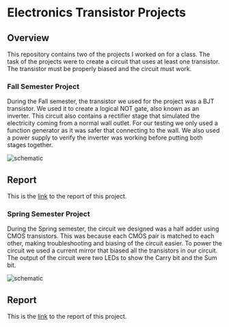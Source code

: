 # Electronics Transistor Projects

## Overview

This repository contains two of the projects I worked on for a class. The task of the projects were to create a circuit that uses at least one transistor. The transistor must be properly biased and the circuit must work.

### Fall Semester Project

During the Fall semester, the transistor we used for the project was a BJT transistor. We used it to create a logical NOT gate, also known as an inverter. This circuit also contains a rectifier stage that simulated the electricity coming from a normal wall outlet. For our testing we only used a function generator as it was safer that connecting to the wall. We also used a power supply to verify the inverter was working before putting both stages together.

![schematic](https://github.com/mchang-13/electronics-project/main/schematic.png)

## Report

This is the [link](https://github.com/mchang-13/electronics-project/main/fall/FinalProject_ENGIN365.pdf) to the report of this project.

### Spring Semester Project

During the Spring semester, the circuit we designed was a half adder using CMOS transistors. This was because each CMOS pair is matched to each other, making troubleshooting and biasing of the circuit easier. To power the circuit we used a current mirror that biased all the transistors in our circuit. The output of the circuit were two LEDs to show the Carry bit and the Sum bit.

![schematic](https://github.com/mchang-13/electronics-project/main/schematic.png)

## Report

This is the [link](https://github.com/mchang-13/electronics-project/main/spring/FinalProject_366_Chang_Ibreljic.pdf) to the report of this project.